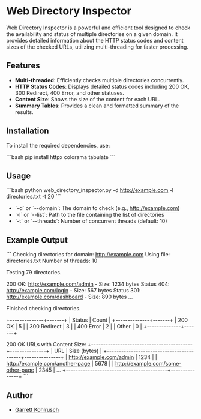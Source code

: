 # Web Directory Inspector

Web Directory Inspector is a powerful and efficient tool designed to check the availability and status of multiple directories on a given domain. It provides detailed information about the HTTP status codes and content sizes of the checked URLs, utilizing multi-threading for faster processing.

## Features

- **Multi-threaded**: Efficiently checks multiple directories concurrently.
- **HTTP Status Codes**: Displays detailed status codes including 200 OK, 300 Redirect, 400 Error, and other statuses.
- **Content Size**: Shows the size of the content for each URL.
- **Summary Tables**: Provides a clean and formatted summary of the results.

## Installation

To install the required dependencies, use:

\`\`\`bash
pip install httpx colorama tabulate
\`\`\`

## Usage

\`\`\`bash
python web_directory_inspector.py -d http://example.com -l directories.txt -t 20
\`\`\`

- \`-d\` or \`--domain\`: The domain to check (e.g., http://example.com)
- \`-l\` or \`--list\`: Path to the file containing the list of directories
- \`-t\` or \`--threads\`: Number of concurrent threads (default: 10)

## Example Output

\`\`\`
Checking directories for domain: http://example.com
Using file: directories.txt
Number of threads: 10

Testing 79 directories.

200 OK: http://example.com/admin - Size: 1234 bytes
Status 404: http://example.com/login - Size: 567 bytes
Status 301: http://example.com/dashboard - Size: 890 bytes
...

Finished checking directories.

+--------------+-------+
| Status       | Count |
+--------------+-------+
| 200 OK       | 5     |
| 300 Redirect | 3     |
| 400 Error    | 2     |
| Other        | 0     |
+--------------+-------+

200 OK URLs with Content Size:
+------------------------------------------+---------------+
| URL                                      | Size (bytes)  |
+------------------------------------------+---------------+
| http://example.com/admin                 | 1234          |
| http://example.com/another-page          | 5678          |
| http://example.com/some-other-page       | 2345          |
...
+------------------------------------------+---------------+
\`\`\`


## Author

- [Garrett Kohlrusch](https://www.linkedin.com/in/kohlrusch)
